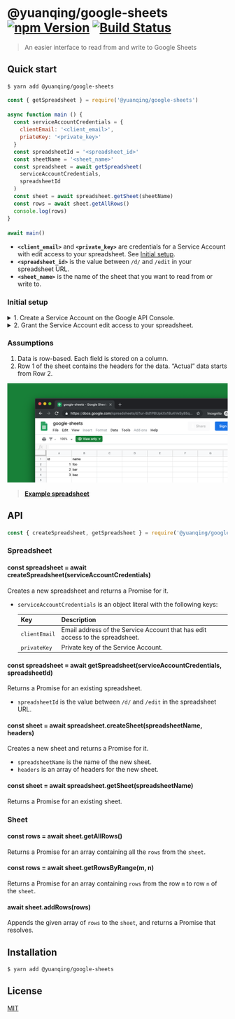 # @yuanqing/google-sheets [![npm Version](https://badgen.net/npm/v/@yuanqing/google-sheets)](https://www.npmjs.org/package/@yuanqing/google-sheets) [![Build Status](https://badgen.net/travis/yuanqing/google-sheets?label=build)](https://travis-ci.org/yuanqing/google-sheets)

> An easier interface to read from and write to Google Sheets

## Quick start

```sh
$ yarn add @yuanqing/google-sheets
```

```js
const { getSpreadsheet } = require('@yuanqing/google-sheets')

async function main () {
  const serviceAccountCredentials = {
    clientEmail: '<client_email>',
    priateKey: '<private_key>'
  }
  const spreadsheetId = '<spreadsheet_id>'
  const sheetName = '<sheet_name>'
  const spreadsheet = await getSpreadsheet(
    serviceAccountCredentials,
    spreadsheetId
  )
  const sheet = await spreadsheet.getSheet(sheetName)
  const rows = await sheet.getAllRows()
  console.log(rows)
}

await main()
```

- **`<client_email>`** and **`<private_key>`** are credentials for a Service Account with edit access to your spreadsheet. See [Initial setup](#initial-setup).
- **`<spreadsheet_id>`** is the value between `/d/` and `/edit` in your spreadsheet URL.
- **`<sheet_name>`** is the name of the sheet that you want to read from or write to.

### Initial setup

<details>
<summary>1. Create a Service Account on the Google API Console.</summary>
<p>

1. Navigate to [the Google API Console](https://console.developers.google.com/apis/dashboard)
2. Select a project from the drop-down box in the top bar.
3. Click **`Credentials`** (the Key icon) on the left navigation bar.
4. Click the **`Create credentials`** drop-down box, and select **`Service account key`**.
5. Click the **`Select…`** drop-down box, and select **`New service account`**. Enter a **`Service account name`**. For **`Role`**, select **`Project › Editor`**.
6. For **`Key type`**, select **`JSON`**.
7. Click the **`Create`** button. A JSON file with the Service Account credentials will be generated. Note the `client_email` and `private_key` values in the generated JSON file.

</p>
</details>

<details>
<summary>2. Grant the Service Account edit access to your spreadsheet.</summary>
<p>

1. Navigate to your spreadsheet.
2. Click the **`Share`** button on the top-right corner of the page.
3. In the **`Enter names or email addresses…`** text box, enter the `client_email` of the Service Account, then click the **`Send`** button.

</p>
</details>

### Assumptions

1. Data is row-based. Each field is stored on a column.
2. Row 1 of the sheet contains the headers for the data. “Actual” data starts from Row 2.

[![Google Sheets](/media/header.png)](https://docs.google.com/spreadsheets/d/1ur-Bd1PBUpkXs18u4VeSy85q9wSYf2db9hUi73aWbSY/edit#gid=0)

> [**Example spreadsheet**](https://docs.google.com/spreadsheets/d/1ur-Bd1PBUpkXs18u4VeSy85q9wSYf2db9hUi73aWbSY/edit#gid=0)

## API

```js
const { createSpreadsheet, getSpreadsheet } = require('@yuanqing/google-sheets')
```

### Spreadsheet

#### const spreadsheet = await createSpreadsheet(serviceAccountCredentials)

Creates a new spreadsheet and returns a Promise for it.

- `serviceAccountCredentials` is an object literal with the following keys:

    Key | Description
    :-|:-
    `clientEmail` | Email address of the Service Account that has edit access to the spreadsheet.
    `privateKey` | Private key of the Service Account.

#### const spreadsheet = await getSpreadsheet(serviceAccountCredentials, spreadsheetId)

Returns a Promise for an existing spreadsheet.

- `spreadsheetId` is the value between `/d/` and `/edit` in the spreadsheet URL.

#### const sheet = await spreadsheet.createSheet(spreadsheetName, headers)

Creates a new sheet and returns a Promise for it.

- `spreadsheetName` is the name of the new sheet.
- `headers` is an array of headers for the new sheet.

#### const sheet = await spreadsheet.getSheet(spreadsheetName)

Returns a Promise for an existing sheet.

### Sheet

#### const rows = await sheet.getAllRows()

Returns a Promise for an array containing all the `rows` from the `sheet`.

#### const rows = await sheet.getRowsByRange(m, n)

Returns a Promise for an array containing `rows` from the row `m` to row `n` of the `sheet`.

#### await sheet.addRows(rows)

Appends the given array of `rows` to the `sheet`, and returns a Promise that resolves.

## Installation

```sh
$ yarn add @yuanqing/google-sheets
```

## License

[MIT](LICENSE.md)

